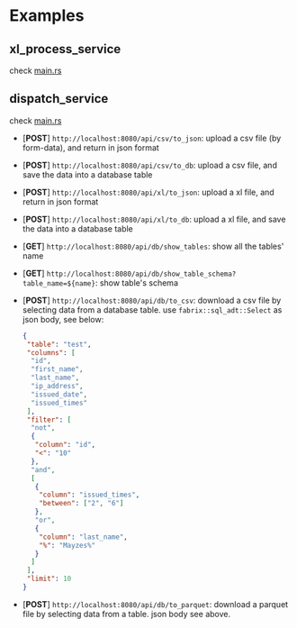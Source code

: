 # Examples

## xl_process_service

check [main.rs](./xl_process_service/src/main.rs)

## dispatch_service

check [main.rs](./dispatch_service/src/main.rs)

- [**POST**] `http://localhost:8080/api/csv/to_json`: upload a csv file (by form-data), and return in json format

- [**POST**] `http://localhost:8080/api/csv/to_db`: upload a csv file, and save the data into a database table

- [**POST**] `http://localhost:8080/api/xl/to_json`: upload a xl file, and return in json format

- [**POST**] `http://localhost:8080/api/xl/to_db`: upload a xl file, and save the data into a database table

- [**GET**] `http://localhost:8080/api/db/show_tables`: show all the tables' name

- [**GET**] `http://localhost:8080/api/db/show_table_schema?table_name=${name}`: show table's schema

- [**POST**] `http://localhost:8080/api/db/to_csv`: download a csv file by selecting data from a database table. use `fabrix::sql_adt::Select` as json body, see below:

  ```json
  {
   "table": "test",
   "columns": [
    "id",
    "first_name",
    "last_name",
    "ip_address",
    "issued_date",
    "issued_times"
   ],
   "filter": [
    "not",
    {
     "column": "id",
     "<": "10"
    },
    "and",
    [
     {
      "column": "issued_times",
      "between": ["2", "6"]
     },
     "or",
     {
      "column": "last_name",
      "%": "Mayzes%"
     }
    ]
   ],
   "limit": 10
  }
  ```

- [**POST**] `http://localhost:8080/api/db/to_parquet`: download a parquet file by selecting data from a table. json body see above.
